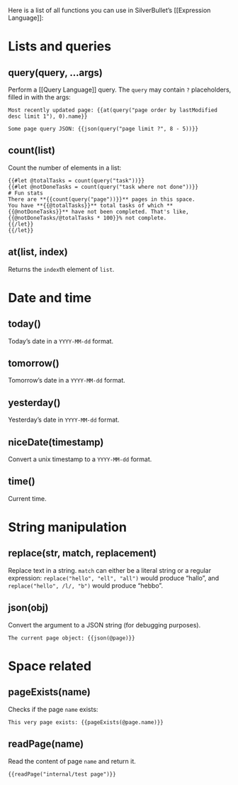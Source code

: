 Here is a list of all functions you can use in SilverBullet’s [[Expression Language]]:

# Lists and queries 
## query(query, ...args)
Perform a [[Query Language]] query. The `query` may contain `?` placeholders, filled in with the args:

```block
Most recently updated page: {{at(query("page order by lastModified desc limit 1"), 0).name}}

Some page query JSON: {{json(query("page limit ?", 8 - 5))}}
```

## count(list)
Count the number of elements in a list:

```block
{{#let @totalTasks = count(query("task"))}}
{{#let @notDoneTasks = count(query("task where not done"))}}
# Fun stats
There are **{{count(query("page"))}}** pages in this space.
You have **{{@totalTasks}}** total tasks of which **{{@notDoneTasks}}** have not been completed. That's like, {{@notDoneTasks/@totalTasks * 100}}% not complete.
{{/let}}
{{/let}}
```

## at(list, index)
Returns the `index`th element of `list`.

# Date and time
## today()
Today’s date in a `YYYY-MM-dd` format.

## tomorrow()
Tomorrow’s date in a `YYYY-MM-dd` format.

## yesterday()
Yesterday’s date in `YYYY-MM-dd` format.

## niceDate(timestamp)
Convert a unix timestamp to a `YYYY-MM-dd` format.

## time()
Current time.

# String manipulation
## replace(str, match, replacement)
Replace text in a string. `match` can either be a literal string or a regular expression: `replace("hello", "ell", "all")` would produce “hallo”, and `replace("hello", /l/, "b")` would produce “hebbo”.

## json(obj)
Convert the argument to a JSON string (for debugging purposes).

```block
The current page object: {{json(@page)}}
```

# Space related
## pageExists(name)
Checks if the page `name` exists:

```block
This very page exists: {{pageExists(@page.name)}}
```

## readPage(name)
Read the content of page `name` and return it.

```block
{{readPage("internal/test page")}}
```
